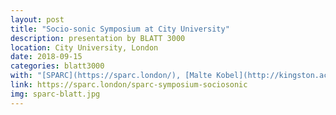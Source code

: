 ```yaml
---
layout: post
title: "Socio-sonic Symposium at City University"
description: presentation by BLATT 3000
location: City University, London
date: 2018-09-15
categories: blatt3000
with: "[SPARC](https://sparc.london/), [Malte Kobel](http://kingston.academia.edu/MalteKobel), Laura Weber and [Andreas Dzialocha](https://andreasdzialocha.com/)"
link: https://sparc.london/sparc-symposium-sociosonic
img: sparc-blatt.jpg
---
```

